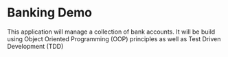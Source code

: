 # Banking Demo 
This application will manage a collection of bank accounts. It will be build using Object Oriented Programming (OOP) principles as well as Test Driven Development (TDD)

